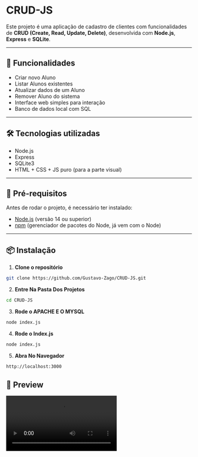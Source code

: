 # CRUD-JS

Este projeto é uma aplicação de cadastro de clientes com funcionalidades de **CRUD (Create, Read, Update, Delete)**, desenvolvida com **Node.js**, **Express** e **SQLite**.

---

## 🚀 Funcionalidades

- Criar novo Aluno
- Listar Alunos existentes
- Atualizar dados de um Aluno
- Remover Aluno do sistema
- Interface web simples para interação
- Banco de dados local com SQL

---

## 🛠️ Tecnologias utilizadas

- Node.js
- Express
- SQLite3
- HTML + CSS + JS puro (para a parte visual)

---

## 🧩 Pré-requisitos

Antes de rodar o projeto, é necessário ter instalado:

- [Node.js](https://nodejs.org/) (versão 14 ou superior)
- [npm](https://www.npmjs.com/) (gerenciador de pacotes do Node, já vem com o Node)

---

## 📦 Instalação

1. **Clone o repositório**

```bash
git clone https://github.com/Gustavo-Zago/CRUD-JS.git
```
2. **Entre Na Pasta Dos Projetos**
```bash
cd CRUD-JS
```
3. **Rode o APACHE E O MYSQL**
```bash
node index.js
```
4. **Rode o Index.js**
```bash
node index.js
```
5. **Abra No Navegador**
```bash
http://localhost:3000
```
## 🎥 Preview

![CRUD rodando](/public/img/CRUD-JS.mp4)

